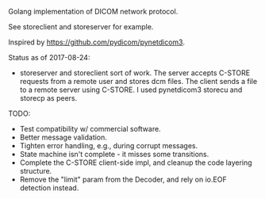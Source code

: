 Golang implementation of DICOM network protocol.

See storeclient and storeserver for example.

Inspired by https://github.com/pydicom/pynetdicom3.

Status as of 2017-08-24:

- storeserver and storeclient sort of work. The server accepts C-STORE requests
  from a remote user and stores dcm files.  The client sends a file to a remote
  server using C-STORE.  I used pynetdicom3 storecu and storecp as peers.

TODO:

- Test compatibility w/ commercial software.
- Better message validation.
- Tighten error handling, e.g., during corrupt messages.
- State machine isn't complete - it misses some transitions.
- Complete the C-STORE client-side impl, and cleanup the code layering structure.
- Remove the "limit" param from the Decoder, and rely on io.EOF detection instead.
